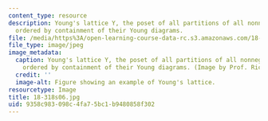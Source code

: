 ```yaml
---
content_type: resource
description: Young's lattice Y, the poset of all partitions of all nonnegative integers,
  ordered by containment of their Young diagrams.
file: /media/https%3A/open-learning-course-data-rc.s3.amazonaws.com/18-318-topics-in-algebraic-combinatorics-spring-2006/9358c983098c4fa75bc1b9480858f302_18-318s06.jpg
file_type: image/jpeg
image_metadata:
  caption: Young's lattice Y, the poset of all partitions of all nonnegative integers,
    ordered by containment of their Young diagrams. (Image by Prof. Richard Stanley.)
  credit: ''
  image-alt: Figure showing an example of Young's lattice.
resourcetype: Image
title: 18-318s06.jpg
uid: 9358c983-098c-4fa7-5bc1-b9480858f302
---
```

